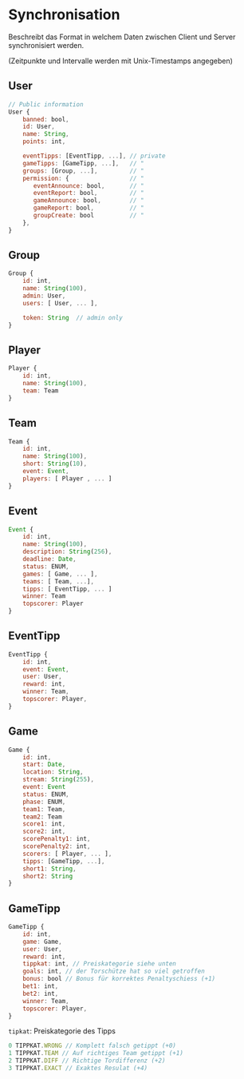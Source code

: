 # Synchronisation

Beschreibt das Format in welchem Daten zwischen Client und Server synchronisiert werden.

(Zeitpunkte und Intervalle werden mit Unix-Timestamps angegeben)

## User

```js
// Public information
User {
    banned: bool,
    id: User,
    name: String,
    points: int,

    eventTipps: [EventTipp, ...], // private
    gameTipps: [GameTipp, ...],   // "
    groups: [Group, ...],         // "
    permission: {                 // "
       eventAnnounce: bool,       // "
       eventReport: bool,         // "
       gameAnnounce: bool,        // "
       gameReport: bool,          // "
       groupCreate: bool          // "
    },
}

```

## Group

```js
Group {
    id: int,
    name: String(100),
    admin: User,
    users: [ User, ... ],

    token: String  // admin only
}
```

## Player

```js
Player {
    id: int,
    name: String(100),
    team: Team
}
```

## Team

```js
Team {
    id: int,
    name: String(100),
    short: String(10),
    event: Event,
    players: [ Player , ... ]
}
```

## Event

```js
Event {
    id: int,
    name: String(100),
    description: String(256),
    deadline: Date,
    status: ENUM,
    games: [ Game, ... ],
    teams: [ Team, ...],
    tipps: [ EventTipp, ... ]
    winner: Team
    topscorer: Player
}
```

## EventTipp

```js
EventTipp {
    id: int,
    event: Event,
    user: User,
    reward: int,
    winner: Team,
    topscorer: Player,
}
```

## Game

```js
Game {
    id: int,
    start: Date,
    location: String,
    stream: String(255),
    event: Event
    status: ENUM,
    phase: ENUM,
    team1: Team,
    team2: Team
    score1: int,
    score2: int,
    scorePenalty1: int,
    scorePenalty2: int,
    scorers: [ Player, ... ],
    tipps: [GameTipp, ...],
    short1: String,
    short2: String
}
```

## GameTipp

```js
GameTipp {
    id: int,
    game: Game,
    user: User,
    reward: int,
    tippkat: int, // Preiskategorie siehe unten
    goals: int, // der Torschütze hat so viel getroffen
    bonus: bool // Bonus für korrektes Penaltyschiess (+1)
    bet1: int,
    bet2: int,
    winner: Team,
    topscorer: Player,
}
```

`tipkat`: Preiskategorie des Tipps
```js
0 TIPPKAT.WRONG // Komplett falsch getippt (+0)
1 TIPPKAT.TEAM // Auf richtiges Team getippt (+1)
2 TIPPKAT.DIFF // Richtige Tordifferenz (+2)
3 TIPPKAT.EXACT // Exaktes Resulat (+4)
```

